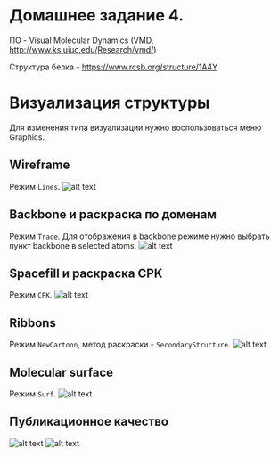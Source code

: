 # Домашнее задание 4.

ПО - Visual Molecular Dynamics (VMD, http://www.ks.uiuc.edu/Research/vmd/)

Структура белка - https://www.rcsb.org/structure/1A4Y

# Визуализация структуры

Для изменения типа визуализации нужно воспользоваться меню Graphics.

## Wireframe
Режим `Lines`.
![alt text](wireframe.png)

## Backbone и раскраска по доменам
Режим `Trace`.
Для отображения в backbone режиме нужно выбрать пункт backbone в selected atoms.
![alt text](backbone.png)

## Spacefill и раскраска CPK
Режим `CPK`.
![alt text](spacefill.png)

## Ribbons 
Режим `NewCartoon`, метод раскраски - `SecondaryStructure`.
![alt text](ribbons.png)

## Molecular surface
Режим `Surf`.
![alt text](surface.png)

## Публикационное качество
![alt text](image.png)
![alt text](image-1.png)
